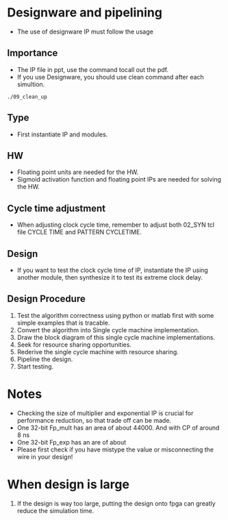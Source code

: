 # Designware and pipelining
- The use of designware IP must follow the usage

## Importance
- The IP file in ppt, use the command tocall out the pdf.
- If you use Designware, you should use clean command after each simultion.
```
./09_clean_up
```

## Type
- First instantiate IP and modules.

## HW
- Floating point units are needed for the HW.
- Sigmoid activation function and floating point IPs are needed for solving the HW.

## Cycle time adjustment
- When adjusting clock cycle time, remember to adjust both 02_SYN tcl file CYCLE TIME and PATTERN CYCLETIME.

## Design
- If you want to test the clock cycle time of IP, instantiate the IP using another module, then synthesize it to test its extreme clock delay.

## Design Procedure
1. Test the algorithm correctness using python or matlab first with some simple examples that is tracable.
3. Convert the algorithm into Single cycle machine implementation.
4. Draw the block diagram of this single cycle machine implementations.
5. Seek for resource sharing opportunities.
6. Rederive the single cycle machine with resource sharing.
7. Pipeline the design.
8. Start testing.


# Notes
- Checking the size of multiplier and exponential IP is crucial for performance reduction, so that trade off can be made.
- One 32-bit Fp_mult has an area of about 44000. And with CP of around 8 ns
- One 32-bit Fp_exp has an are of about
- Please first check if you have mistype the value or misconnecting the wire in your design!

# When design is large
1. If the design is way too large, putting the design onto fpga can greatly reduce the simulation time.